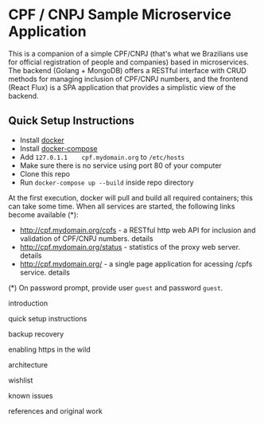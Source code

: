 # CPF / CNPJ Sample Microservice Application

This is a companion of a simple CPF/CNPJ (that's what we Brazilians use for official registration of people and companies) based in microservices. The backend (Golang + MongoDB) offers a RESTful interface with CRUD methods for managing inclusion of CPF/CNPJ numbers, and the frontend (React Flux) is a SPA application that provides a simplistic view of the backend.

## Quick Setup Instructions

* Install [docker](https://www.docker.com/)
* Install [docker-compose](https://docs.docker.com/compose/)
* Add `127.0.1.1	cpf.mydomain.org` to `/etc/hosts`
* Make sure there is no service using port 80 of your computer
* Clone this repo
* Run `docker-compose up --build` inside repo directory

At the first execution, docker will pull and build all required containers; this can take some time.
When all services are started, the following links become available (*):

* http://cpf.mydomain.org/cpfs - a RESTful http web API for inclusion and validation of CPF/CNPJ numbers. details
* http://cpf.mydomain.org/status - statistics of the proxy web server. details
* http://cpf.mydomain.org/ - a single page application for acessing /cpfs service. details

(*) On password prompt, provide user `guest` and password `guest`.


introduction

quick setup instructions

backup recovery

enabling https in the wild

architecture

wishlist

known issues

references and original work

